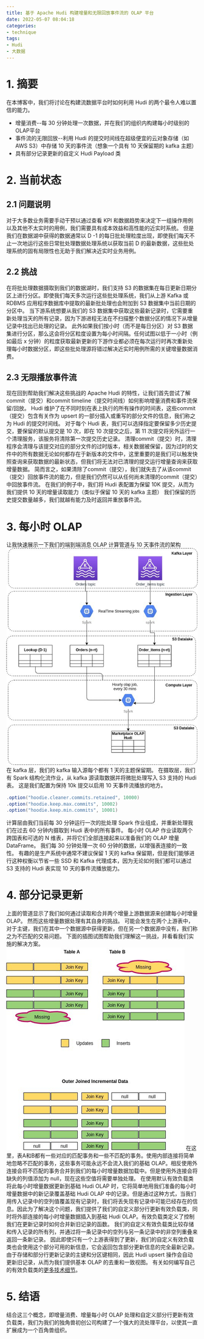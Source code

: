 ```yaml
---
title: 基于 Apache Hudi 构建增量和无限回放事件流的 OLAP 平台
date: 2022-05-07 08:04:18
categories:
- technique
tags:
- Hudi
- 大数据
---
```


# 1. 摘要
在本博客中，我们将讨论在构建流数据平台时如何利用 Hudi 的两个最令人难以置信的能力。

- 增量消费--每 30 分钟处理一次数据，并在我们的组织内构建每小时级别的OLAP平台
- 事件流的无限回放--利用 Hudi 的提交时间线在超级便宜的云对象存储（如 AWS S3）中存储 10 天的事件流（想象一个具有 10 天保留期的 kafka 主题）
- 具有部分记录更新的自定义 Hudi Payload 类
# 2. 当前状态
## 2.1 问题说明
对于大多数业务需要手动干预以通过查看 KPI 和数据趋势来决定下一组操作用例以及其他不太实时的用例，我们需要具有成本效益和高性能的近实时系统。
但是我们在数据湖中获得的数据通常以 D -1 的每日批处理粒度出现，即使我们每天不止一次地运行这些日常批处理数据处理系统以获取当前 D 的最新数据，这些批处理系统的固有局限性也无助于我们解决近实时业务用例。
## 2.2 挑战
在将批处理数据摄取到我们的数据湖时，我们支持 S3 的数据集在每日更新日期分区上进行分区。即使我们每天多次运行这些批处理系统，我们从上游 Kafka 或 RDBMS 应用程序数据库中提取的最新批处理也会附加到 S3 数据集中当前日期的分区中。
当下游系统想要从我们的 S3 数据集中获取这些最新记录时，它需要重新处理当天的所有记录，因为下游进程无法在不扫描整个数据分区的情况下从增量记录中找出已处理的记录。
此外如果我们按小时（而不是每日分区）对 S3 数据集进行分区，那么这会将分区粒度设置为每小时间隔。任何试图以低于一小时（例如最后 x 分钟）的粒度获取最新更新的下游作业都必须在每次运行时再次重新处理每小时数据分区，即这些批处理源将错过解决近实时用例所需的关键增量数据消费。
## 2.3 无限播放事件流
现在回到帮助我们解决这些挑战的 Apache Hudi 的特性，让我们首先尝试了解commit（提交）和commit timeline（提交时间线）如何影响增量消费和事件流保留/回放。
Hudi 维护了在不同时刻在表上执行的所有操作的时间表，这些commit（提交）包含有关作为 upsert 的一部分插入或重写的部分文件的信息，我们称之为 Hudi 的提交时间线。
对于每个 Hudi 表，我们可以选择指定要保留多少历史提交，要保留的默认提交是 10 次，即在 10 次提交之后，第 11 次提交将另外运行一个清理服务，该服务将清除第一次提交历史记录。
清理commit（提交）时，清理程序会清理与该提交对应的部分文件的过时版本，相关数据被保留，因为过时的文件中的所有数据无论如何都存在于新版本的文件中，这里重要的是我们可以触发快照查询来获取数据的最新状态，但我们将无法对已清理的提交运行增量查询来获取增量数据。
简而言之，如果清除了commit（提交），我们就失去了从该commit（提交）回放事件流的能力，但是我们仍然可以从任何尚未清理的commit（提交）中回放事件流。
在我们的例子中，我们将 Hudi 表配置为保留 10K 提交，从而为我们提供 10 天的增量读取能力（类似于保留 10 天的 kafka 主题）
我们保留的历史提交数量越多，我们就越有能力及时返回并重放事件流。

# 3. 每小时 OLAP
让我快速展示一下我们的端到端消息 OLAP 计算管道与 10 天事件流的架构
![](https://raw.githubusercontent.com/leesf/leesf.github.io/master/pics/hudi-olap-pic-1.png)
在 kafka 层，我们的 kafka 输入源每个都有 1 天的主题保留期。
在摄取层，我们有 Spark 结构化流作业，从 kafka 源读取数据并将微批处理写入 S3 支持的 Hudi 表。 这是我们配置为保持 10k 提交以启用 10 天事件流播放的地方。
```scala
.option("hoodie.cleaner.commits.retained", 10000)
.option("hoodie.keep.max.commits", 10002)
.option("hoodie.keep.min.commits", 10001)
```
计算层由我们当前每 30 分钟运行一次的批处理 Spark 作业组成，并重新处理我们在过去 60 分钟内摄取到 Hudi 表中的所有事件。 每小时 OLAP 作业读取两个跨国表和可选的 N 维表，并将它们全部连接起来以准备我们的 OLAP 增量DataFrame。
我们每 30 分钟处理一次 60 分钟的数据，以增强表连接的一致性。
有趣的是生产系统中通常不建议保留 1 天的 kafka 保留期，但是我们能够进行这种权衡以节省一些 SSD 和 Kafka 代理成本，因为无论如何我们都可以通过 S3 支持的 Hudi 表实现 10 天的事件流播放能力。
# 4. 部分记录更新
上面的管道显示了我们如何通过读取和合并两个增量上游数据源来创建每小时增量 OLAP。
然而这些增量数据处理有其自身的挑战。 可能会发生在两个上游表中，对于主键，我们在其中一个数据源中获得更新，但在另一个数据源中没有，我们称之为不匹配的交易问题。
下面的插图试图帮助我们理解这一挑战，并看看我们实施的解决方案。
![](https://raw.githubusercontent.com/leesf/leesf.github.io/master/pics/hudi-olap-pic-2.png)
在这里，表A和B都有一些对应的匹配事务和一些不匹配的事务。使用内部连接将简单地忽略不匹配的事务，这些事务可能永远不会流入我们的基础 OLAP。相反使用外连接会将不匹配的事务合并到我们的每小时增量数据加载中。但是使用外连接会将缺失的列值添加为 null，现在这些空值将需要单独处理。
在使用默认有效负载类将此每小时增量数据更新到基础 Hudi OLAP 时，它将简单地用我们准备的每小时增量数据中的新记录覆盖基础 Hudi OLAP 中的记录。但是通过这种方式，当我们用传入记录中的空列值覆盖现有记录时，我们将丢失现有记录中可能已经存在的信息。因此为了解决这个问题，我们提供了我们的自定义部分行更新有效负载类，同时将外部连接的每小时增量数据插入到基础 Hudi OLAP。有效负载类定义了控制我们在更新记录时如何合并新旧记录的函数。
我们的自定义有效负载类比较存储和传入记录的所有列，并通过将一条记录中的空列与另一条记录中的非空列重叠来返回一条新记录。
因此即使只有一个上游表得到了更新，我们的自定义有效负载类也会使用这个部分可用的新信息，它会返回包含部分更新信息的完全最新记录。
由于存储和部分行更新记录的主键和分区键相同，因此 Hudi upsert 操作会自动更新旧记录，从而为我们提供基本 OLAP 的去重和一致视图。
有关如何编写自己的有效负载类的[更多技术细节]([https://hudi.apache.org/learn/faq/#can-i-implement-my-own-logic-for-how-input-records-are-merged-with-record-on-storage](https://hudi.apache.org/learn/faq/#can-i-implement-my-own-logic-for-how-input-records-are-merged-with-record-on-storage))。
# 5. 结语
结合这三个概念，即增量消费、增量每小时 OLAP 处理和自定义部分行更新有效负载类，我们为我们的独角兽初创公司构建了一个强大的流处理平台，以使其一直扩展成为一个百角兽组织。
